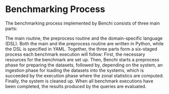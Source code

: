 
# Benchmarking Process

The benchmarking process implemented by Benchi consists of three main parts:

The main routine, the preprocess routine and the domain-specific language (DSL). Both the main and the preprocess routine are written in Python, while the DSL is specified in YAML. Together, the three parts form a six-staged process each benchmark execution will follow: First, the necessary resources for the benchmark are set up. Then, Benchi starts a preprocess phase for preparing the datasets, followed by, depending on the system, an ingestion phase for loading the datasets into the systems, which is succeeded by the execution phase where the zonal statistics are computed. Finally, the system is cleaned up. When all benchmark executions have been completed, the results produced by the queries are evaluated.
